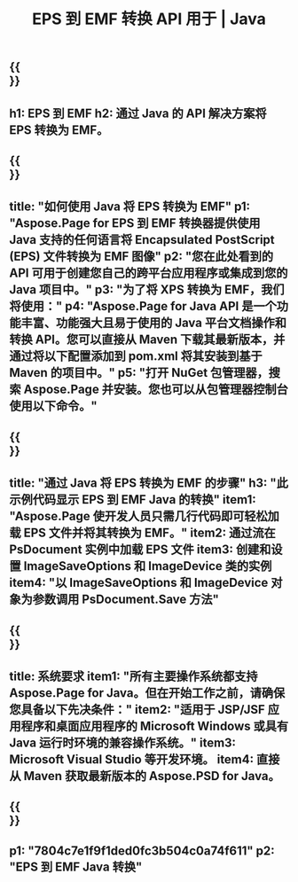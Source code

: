 ﻿---
translation: true
template: /_templates/_conversion-child-java.md
title: EPS 到 EMF 转换 API 用于 | Java
url: /java/conversion/eps-to-emf/
description: EPS 格式到 EMF 文件的示例 Java 转换代码。使用此示例代码在任何基于 Web 或桌面 Java 的应用程序中将 EPS 转换为 EMF。
informat: EPS
outformat: EMF
otherformats: XPS PS
---

{{<section banner>}}
---
h1: EPS 到 EMF
h2: 通过 Java 的 API 解决方案将 EPS 转换为 EMF。
---

{{<section overview>}}
---
title: "如何使用 Java 将 EPS 转换为 EMF"
p1: "Aspose.Page for EPS 到 EMF 转换器提供使用 Java 支持的任何语言将 Encapsulated PostScript (EPS) 文件转换为 EMF 图像"
p2: "您在此处看到的 API 可用于创建您自己的跨平台应用程序或集成到您的 Java 项目中。"
p3: "为了将 XPS 转换为 EMF，我们将使用："
p4: "Aspose.Page for Java API 是一个功能丰富、功能强大且易于使用的 Java 平台文档操作和转换 API。您可以直接从 Maven 下载其最新版本，并通过将以下配置添加到 pom.xml 将其安装到基于 Maven 的项目中。"
p5: "打开 NuGet 包管理器，搜索 Aspose.Page 并安装。您也可以从包管理器控制台使用以下命令。"
---

{{<section feature1>}}
---
title: "通过 Java 将 EPS 转换为 EMF 的步骤"
h3: "此示例代码显示 EPS 到 EMF Java 的转换"
item1: "Aspose.Page 使开发人员只需几行代码即可轻松加载 EPS 文件并将其转换为 EMF。"
item2: 通过流在 PsDocument 实例中加载 EPS 文件
item3: 创建和设置 ImageSaveOptions 和 ImageDevice 类的实例
item4: "以 ImageSaveOptions 和 ImageDevice 对象为参数调用 PsDocument.Save 方法"
---

{{<section feature2>}}
---
title: 系统要求
item1: "所有主要操作系统都支持 Aspose.Page for Java。但在开始工作之前，请确保您具备以下先决条件："
item2: "适用于 JSP/JSF 应用程序和桌面应用程序的 Microsoft Windows 或具有 Java 运行时环境的兼容操作系统。"
item3: Microsoft Visual Studio 等开发环境。
item4: 直接从 Maven 获取最新版本的 Aspose.PSD for Java。
---

{{<section gist>}}
---
p1: "7804c7e1f9f1ded0fc3b504c0a74f611"
p2: "EPS 到 EMF Java 转换"
---

